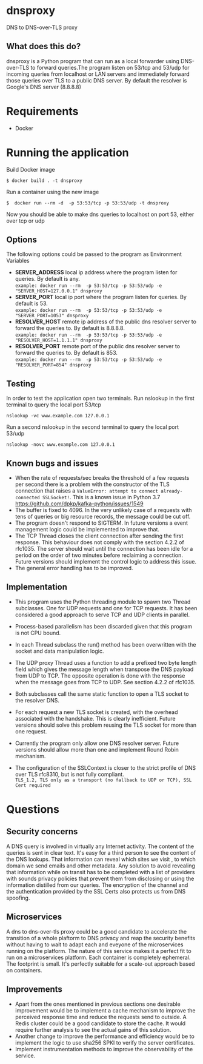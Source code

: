 # dnsproxy
DNS to DNS-over-TLS proxy
## What does this do?
dnsproxy is a Python program that can run as a local forwarder using DNS-over-TLS to forward queries.The program listen on 53/tcp and 53/udp for incoming queries from localhost or LAN servers and 
immediately forward those queries over TLS to a public DNS server. 
By default the resolver  is Google's DNS server (8.8.8.8)

# Requirements
- Docker
# Running the application
Build Docker image
```
$ docker build . -t dnsproxy
```
Run a container using the new image
```
$  docker run --rm -d  -p 53:53/tcp -p 53:53/udp -t dnsproxy
```
Now you should be able to make dns queries to localhost on port 53, either over tcp or udp

## Options
 The following options could be passed to the program as Environment Variables
+ **SERVER_ADDRESS** local ip address where the program listen for queries. By default is any.  
`example: docker run --rm  -p 53:53/tcp -p 53:53/udp -e "SERVER_HOST=127.0.0.1" dnsproxy`
+ **SERVER_PORT** local ip port where the program listen for queries. By default is 53.  
`example: docker run --rm  -p 53:53/tcp -p 53:53/udp -e "SERVER_PORT=1053" dnsproxy`
+ **RESOLVER_HOST** remote ip address of the public dns resolver server to forward the queries to. By default is 8.8.8.8.  
`example: docker run --rm  -p 53:53/tcp -p 53:53/udp -e "RESOLVER_HOST=1.1.1.1" dnsproxy`
+ **RESOLVER_PORT** remote port of the public dns resolver server to forward the queries to. By default is 853.  
`example: docker run --rm  -p 53:53/tcp -p 53:53/udp -e "RESOLVER_PORT=854" dnsproxy`

## Testing
In order to test the application open two terminals.
Run nslookup in the first terminal to query the local port 53/tcp
````
nslookup -vc www.example.com 127.0.0.1
````
Run a second nslookup in the second terminal to query the local port 53/udp
````
nslookup -novc www.example.com 127.0.0.1
````
## Known bugs and issues
+ When the rate of requests/sec breaks the threshold of a few requests per second 
there is a problem with the constructor of the TLS connection that raises a `ValueError: attempt to connect already-connected SSLSocket!`. 
This is a known issue in Python 3.7 https://github.com/dpkp/kafka-python/issues/1549
+ The buffer is fixed to 4096.  In the very unlikely case of a requests with tens of queries or big resource records, 
the message could be cut off.
+ The program doesn't respond to SIGTERM. In future versions a event management logic could be implemented to improve that.
+ The TCP Thread closes the client connection after sending the first response. This behaviour does not comply with the section 4.2.2 of rfc1035.
The server should wait until the connection has been idle for a period on the order of two minutes before reclaiming a 
connection. Future versions should implement the control logic to address this issue.
+ The general error handling has to be improved.
## Implementation
- This program uses the Python threading module to spawn two Thread  subclasses. One for UDP requests and one for TCP requests.
It has been considered a good approach to serve TCP and UDP clients in parallel.  

- Process-based parallelism has been discarded given that this program is not CPU bound.
- In each Thread subclass the run() method has been overwritten with the socket and data manipulation logic.
- The UDP proxy Thread uses a function to add a prefixed two byte length field which gives the message length 
when transpose the DNS payload from UDP to TCP. The opposite operation is done with the response when the message goes 
from TCP to UDP. See  section 4.2.2 of rfc1035.
- Both subclasses call the same static function to open a TLS socket to the resolver DNS.  
- For each request a new TLS socket is created, with the overhead associated with the handshake. 
This is clearly inefficient. 
Future versions should solve this problem reusing the TLS socket for more than one request.
- Currently the program only allow one DNS resolver server. Future versions should allow more than one and implement Round Robin mechanism.
- The configuration of the SSLContext is closer to the strict profile of DNS over TLS rfc8310, but is not fully compliant.  
 `TLS_1.2, TLS only as a transport (no fallback to UDP or TCP), SSL Cert required `  
 # Questions
 ## Security concerns
 A DNS query is involved in virtually any Internet activity.
 The content of the queries is sent in clear text. It's easy for a third person to 
 see the content of  the DNS lookups. That information can reveal which sites we visit , to which domain we send 
 emails and other metadata. Any solution to avoid revealing that information while on transit 
 has to be completed with a list of providers with sounds privacy policies that prevent them from 
 disclosing or using the information distilled from our queries. The encryption of the channel and the 
 authentication provided by the SSL Certs also protects us from DNS spoofing.
 ## Microservices
 A dns to dns-over-tls proxy could be a good candidate to accelerate the transition of a whole plaftorm 
 to DNS privacy and reap the security benefits without having to wait to adapt each and eveyone of the microservices
 running on the platform. 
 The nature of this service makes it a perfect fit to run on a microservices platform. Each container is completely ephemeral.
 The footprint is small. It's perfectly suitable for a scale-out approach based on containers.
 ## Improvements
 - Apart from the ones mentioned in previous sections one desirable improvement would be to 
 implement a cache mechanism to improve the perceived response time and reduce the requests send to outside. 
 A Redis cluster could be a good candidate to store the cache. It would require further analysis to see the 
 actual gains of this solution.
 - Another change to improve the performance and efficiency  would be to implement the logic 
 to use sha256 SPKI to verify the server certificates.
 - Implement instrumentation methods to improve the observability of the service.  

